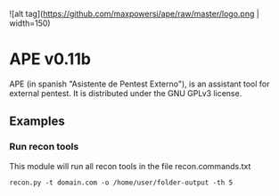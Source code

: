 ![alt tag](https://github.com/maxpowersi/ape/raw/master/logo.png | width=150)
# APE v0.11b
APE (in spanish "Asistente de Pentest Externo"), is an assistant tool for external pentest. It is distributed under the GNU GPLv3 license.
## Examples
### Run recon tools
This module will run all recon tools in the file recon.commands.txt
```
recon.py -t domain.com -o /home/user/folder-output -th 5
```
